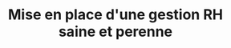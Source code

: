 ---
tags: cards
cardOrder: order:3;
wrapColor: yellow_wrap
title: Mise en place d'une gestion RH saine et perenne
image: /img/mise_en_place.png
imgClass: img_y_fit
altImage: gestion RH
jqueryClass: gestion
bgColor:  bg_yellow
backTitleColor: blue
textColor: blue
description: ["Transmettre notre savoir-faire par des outils et de la formation"]
descriptionListItem: ["Référentiels RH","Tableaux de bord", "Montée en compétence des ressources","GPEC, gestion prévisionnelle des emplois et compétences"]
buttonBack: card_btn_back
---